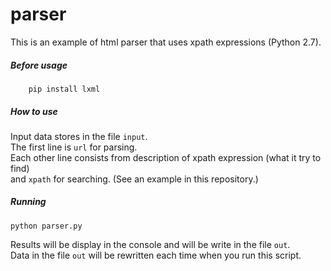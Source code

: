 # parser
This is an example of html parser that uses xpath expressions (Python 2.7).  

##### Before usage

        pip install lxml

##### How to use

Input data stores in the file `input`.  
The first line is `url` for parsing.  
Each other line consists from description of xpath expression (what it try to find)  
and `xpath` for searching.
(See an example in this repository.)  

##### Running

    python parser.py

Results will be display in the console and will be write in the file `out`.  
Data in the file `out` will be rewritten each time when you run this script.  